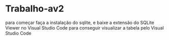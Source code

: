 # Trabalho-av2

para começar faça a instalação do sqlite, e baixe a extensão do SQLite Viewer no Visual Studio Code para conseguir visualizar a tabela pelo Visual Studio Code
